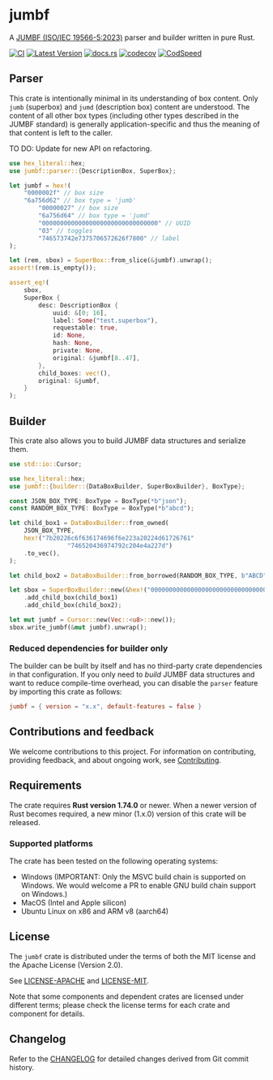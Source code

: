 # jumbf

A [JUMBF (ISO/IEC 19566-5:2023)] parser and builder written in pure Rust.

[![CI](https://github.com/scouten-adobe/jumbf-rs/actions/workflows/ci.yml/badge.svg)](https://github.com/scouten-adobe/jumbf-rs/actions/workflows/ci.yml) [![Latest Version](https://img.shields.io/crates/v/jumbf.svg)](https://crates.io/crates/jumbf) [![docs.rs](https://img.shields.io/docsrs/jumbf)](https://docs.rs/jumbf/latest/jumbf/) [![codecov](https://codecov.io/gh/scouten-adobe/jumbf-rs/graph/badge.svg?token=di7n9t9B80)](https://codecov.io/gh/scouten-adobe/jumbf-rs) [![CodSpeed](https://img.shields.io/endpoint?url=https://codspeed.io/badge.json)](https://codspeed.io/scouten-adobe/jumbf-rs)

## Parser

This crate is intentionally minimal in its understanding of box content. Only `jumb` (superbox) and `jumd` (description box) content are understood. The content of all other box types (including other types described in the JUMBF standard) is generally application-specific and thus the meaning of that content is left to the caller.

TO DO: Update for new API on refactoring.

```rust
use hex_literal::hex;
use jumbf::parser::{DescriptionBox, SuperBox};

let jumbf = hex!(
    "0000002f" // box size
    "6a756d62" // box type = 'jumb'
        "00000027" // box size
        "6a756d64" // box type = 'jumd'
        "00000000000000000000000000000000" // UUID
        "03" // toggles
        "746573742e7375706572626f7800" // label
);

let (rem, sbox) = SuperBox::from_slice(&jumbf).unwrap();
assert!(rem.is_empty());

assert_eq!(
    sbox,
    SuperBox {
        desc: DescriptionBox {
            uuid: &[0; 16],
            label: Some("test.superbox"),
            requestable: true,
            id: None,
            hash: None,
            private: None,
            original: &jumbf[8..47],
        },
        child_boxes: vec!(),
        original: &jumbf,
    }
);
```

## Builder

This crate also allows you to build JUMBF data structures and serialize them.

```rust
use std::io::Cursor;

use hex_literal::hex;
use jumbf::{builder::{DataBoxBuilder, SuperBoxBuilder}, BoxType};

const JSON_BOX_TYPE: BoxType = BoxType(*b"json");
const RANDOM_BOX_TYPE: BoxType = BoxType(*b"abcd");

let child_box1 = DataBoxBuilder::from_owned(
    JSON_BOX_TYPE,
    hex!("7b20226c6f636174696f6e223a20224d61726761"
                "746520436974792c204e4a227d")
    .to_vec(),
);

let child_box2 = DataBoxBuilder::from_borrowed(RANDOM_BOX_TYPE, b"ABCD");

let sbox = SuperBoxBuilder::new(&hex!("00000000000000000000000000000000"))
    .add_child_box(child_box1)
    .add_child_box(child_box2);

let mut jumbf = Cursor::new(Vec::<u8>::new());
sbox.write_jumbf(&mut jumbf).unwrap();
```

### Reduced dependencies for builder only

The builder can be built by itself and has no third-party crate dependencies in that configuration. If you only need to _build_ JUMBF data structures and want to reduce compile-time overhead, you can disable the `parser` feature by importing this crate as follows:

```toml
jumbf = { version = "x.x", default-features = false }
```

## Contributions and feedback

We welcome contributions to this project. For information on contributing, providing feedback, and about ongoing work, see [Contributing](./CONTRIBUTING.md).

## Requirements

The crate requires **Rust version 1.74.0** or newer. When a newer version of Rust becomes required, a new minor (1.x.0) version of this crate will be released.

### Supported platforms

The crate has been tested on the following operating systems:

* Windows (IMPORTANT: Only the MSVC build chain is supported on Windows. We would welcome a PR to enable GNU build chain support on Windows.)
* MacOS (Intel and Apple silicon)
* Ubuntu Linux on x86 and ARM v8 (aarch64)

## License

The `jumbf` crate is distributed under the terms of both the MIT license and the Apache License (Version 2.0).

See [LICENSE-APACHE](./LICENSE-APACHE) and [LICENSE-MIT](./LICENSE-MIT).

Note that some components and dependent crates are licensed under different terms; please check the license terms for each crate and component for details.

## Changelog

Refer to the [CHANGELOG](https://github.com/scouten-adobe/jumbf-rs/blob/main/CHANGELOG.md) for detailed changes derived from Git commit history.

[JUMBF (ISO/IEC 19566-5:2023)]: https://www.iso.org/standard/84635.html
